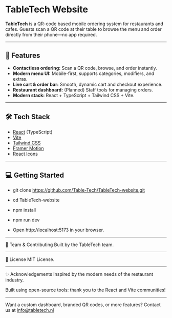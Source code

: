 # TableTech Website

**TableTech** is a QR-code based mobile ordering system for restaurants and cafes. Guests scan a QR code at their table to browse the menu and order directly from their phone—no app required.

---

## 🚀 Features

- **Contactless ordering:** Scan a QR code, browse, and order instantly.
- **Modern menu UI:** Mobile-first, supports categories, modifiers, and extras.
- **Live cart & order bar:** Smooth, dynamic cart and checkout experience.
- **Restaurant dashboard:** (Planned) Staff tools for managing orders.
- **Modern stack:** React + TypeScript + Tailwind CSS + Vite.

---

## 🛠️ Tech Stack

- [React](https://react.dev/) (TypeScript)
- [Vite](https://vitejs.dev/)
- [Tailwind CSS](https://tailwindcss.com/)
- [Framer Motion](https://www.framer.com/motion/)
- [React Icons](https://react-icons.github.io/react-icons/)

---

## 💻 Getting Started

- git clone https://github.com/Table-Tech/TableTech-website.git
- cd TableTech-website
- npm install
- npm run dev

- Open http://localhost:5173 in your browser.

---

👥 Team & Contributing
Built by the TableTech team.

---

📄 License
MIT License.

---

✨ Acknowledgements
Inspired by the modern needs of the restaurant industry.

Built using open-source tools: thank you to the React and Vite communities!

---

Want a custom dashboard, branded QR codes, or more features?
Contact us at info@tabletech.nl


